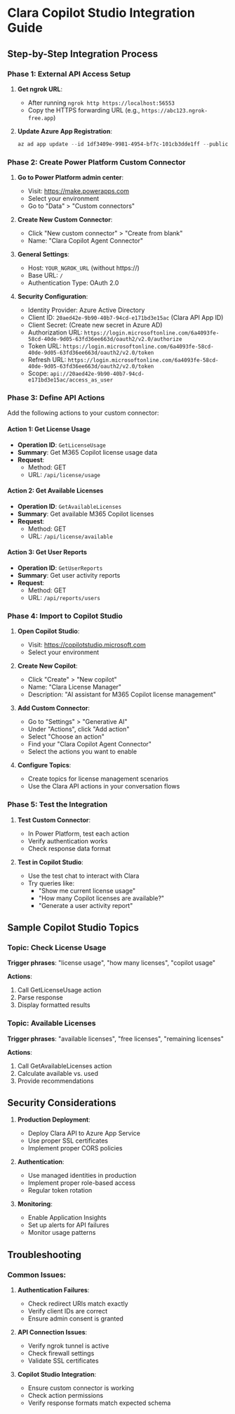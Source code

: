 # Clara Copilot Studio Integration Guide

## Step-by-Step Integration Process

### Phase 1: External API Access Setup

1. **Get ngrok URL**:
   - After running `ngrok http https://localhost:56553`
   - Copy the HTTPS forwarding URL (e.g., `https://abc123.ngrok-free.app`)

2. **Update Azure App Registration**:
   ```powershell
   az ad app update --id 1df3409e-9981-4954-bf7c-101cb3dde1ff --public-client-redirect-uris "https://YOUR_NGROK_URL/swagger/oauth2-redirect.html"
   ```

### Phase 2: Create Power Platform Custom Connector

1. **Go to Power Platform admin center**:
   - Visit: https://make.powerapps.com
   - Select your environment
   - Go to "Data" > "Custom connectors"

2. **Create New Custom Connector**:
   - Click "New custom connector" > "Create from blank"
   - Name: "Clara Copilot Agent Connector"

3. **General Settings**:
   - Host: `YOUR_NGROK_URL` (without https://)
   - Base URL: `/`
   - Authentication Type: OAuth 2.0

4. **Security Configuration**:
   - Identity Provider: Azure Active Directory
   - Client ID: `20aed42e-9b90-40b7-94cd-e171bd3e15ac` (Clara API App ID)
   - Client Secret: (Create new secret in Azure AD)
   - Authorization URL: `https://login.microsoftonline.com/6a4093fe-58cd-40de-9d05-63fd36ee663d/oauth2/v2.0/authorize`
   - Token URL: `https://login.microsoftonline.com/6a4093fe-58cd-40de-9d05-63fd36ee663d/oauth2/v2.0/token`
   - Refresh URL: `https://login.microsoftonline.com/6a4093fe-58cd-40de-9d05-63fd36ee663d/oauth2/v2.0/token`
   - Scope: `api://20aed42e-9b90-40b7-94cd-e171bd3e15ac/access_as_user`

### Phase 3: Define API Actions

Add the following actions to your custom connector:

#### Action 1: Get License Usage
- **Operation ID**: `GetLicenseUsage`
- **Summary**: Get M365 Copilot license usage data
- **Request**:
  - Method: GET
  - URL: `/api/license/usage`

#### Action 2: Get Available Licenses
- **Operation ID**: `GetAvailableLicenses`
- **Summary**: Get available M365 Copilot licenses
- **Request**:
  - Method: GET
  - URL: `/api/license/available`

#### Action 3: Get User Reports
- **Operation ID**: `GetUserReports`
- **Summary**: Get user activity reports
- **Request**:
  - Method: GET
  - URL: `/api/reports/users`

### Phase 4: Import to Copilot Studio

1. **Open Copilot Studio**:
   - Visit: https://copilotstudio.microsoft.com
   - Select your environment

2. **Create New Copilot**:
   - Click "Create" > "New copilot"
   - Name: "Clara License Manager"
   - Description: "AI assistant for M365 Copilot license management"

3. **Add Custom Connector**:
   - Go to "Settings" > "Generative AI"
   - Under "Actions", click "Add action"
   - Select "Choose an action"
   - Find your "Clara Copilot Agent Connector"
   - Select the actions you want to enable

4. **Configure Topics**:
   - Create topics for license management scenarios
   - Use the Clara API actions in your conversation flows

### Phase 5: Test the Integration

1. **Test Custom Connector**:
   - In Power Platform, test each action
   - Verify authentication works
   - Check response data format

2. **Test in Copilot Studio**:
   - Use the test chat to interact with Clara
   - Try queries like:
     - "Show me current license usage"
     - "How many Copilot licenses are available?"
     - "Generate a user activity report"

## Sample Copilot Studio Topics

### Topic: Check License Usage
**Trigger phrases**: "license usage", "how many licenses", "copilot usage"

**Actions**:
1. Call GetLicenseUsage action
2. Parse response
3. Display formatted results

### Topic: Available Licenses
**Trigger phrases**: "available licenses", "free licenses", "remaining licenses"

**Actions**:
1. Call GetAvailableLicenses action
2. Calculate available vs. used
3. Provide recommendations

## Security Considerations

1. **Production Deployment**:
   - Deploy Clara API to Azure App Service
   - Use proper SSL certificates
   - Implement proper CORS policies

2. **Authentication**:
   - Use managed identities in production
   - Implement proper role-based access
   - Regular token rotation

3. **Monitoring**:
   - Enable Application Insights
   - Set up alerts for API failures
   - Monitor usage patterns

## Troubleshooting

### Common Issues:

1. **Authentication Failures**:
   - Check redirect URIs match exactly
   - Verify client IDs are correct
   - Ensure admin consent is granted

2. **API Connection Issues**:
   - Verify ngrok tunnel is active
   - Check firewall settings
   - Validate SSL certificates

3. **Copilot Studio Integration**:
   - Ensure custom connector is working
   - Check action permissions
   - Verify response formats match expected schema
